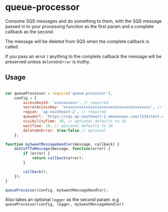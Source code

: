 # queue-processor

Consume SQS messages and do something to them, with the SQS message passed in to your processing function as the first param and a complete callback as the second.

The message will be deleted from SQS when the complete callback is called.

If you pass an error / anything to the complete callback the message will be preserved unless `deleteOnError` is truthy.

## Usage

``` javascript

var queueProcessor = require('queue-processor'),
    config = {
        accessKeyId: 'xxxxxxxxxx', // required
        secretAccessKey: 'xxxxxxxxxxxxxxxxxxxxxxxxxxxxxxxxxxxxxxx', // required
        region: 'ap-southeast-2', // required
        queueUrl: 'https://sqs.ap-southeast-2.amazonaws.com/1234/test-queue', // required,
        visibilityTime: 10, // optional defaults to 10
        waitTime: 10, // optional defaults to 10
        deleteOnError: true/false // optional
    };

function mySweetMessageHandler(message, callback) {
    doStuffToMessage(message, function(error) {
        if (error) {
            return callback(error);
        }

        callback();
    });
}

queueProcessor(config, mySweetMessageHandler);

```

Also takes an optional `logger` as the second param. e.g `queueProcessor(config, logger, mySweetMessageHandler)`